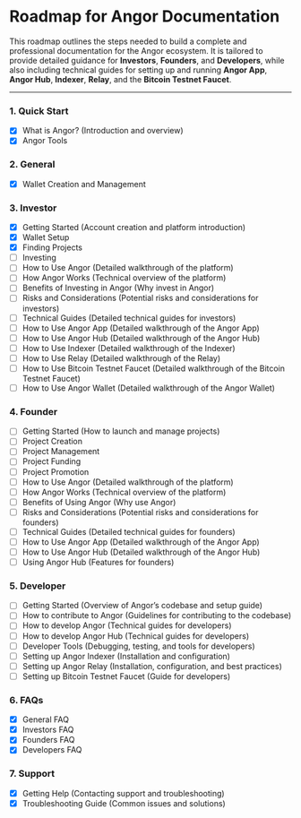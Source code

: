 # Roadmap for Angor Documentation

This roadmap outlines the steps needed to build a complete and professional documentation for the Angor ecosystem. It is tailored to provide detailed guidance for **Investors**, **Founders**, and **Developers**, while also including technical guides for setting up and running **Angor App**, **Angor Hub**, **Indexer**, **Relay**, and the **Bitcoin Testnet Faucet**.

---

### 1. **Quick Start**
- [X] What is Angor? (Introduction and overview)
- [X] Angor Tools

### 2. **General**
- [X] Wallet Creation and Management

### 3. **Investor**
- [X] Getting Started (Account creation and platform introduction)
- [X] Wallet Setup
- [X] Finding Projects 
- [ ] Investing 
- [ ] How to Use Angor (Detailed walkthrough of the platform)
- [ ] How Angor Works (Technical overview of the platform)
- [ ] Benefits of Investing in Angor (Why invest in Angor)
- [ ] Risks and Considerations (Potential risks and considerations for investors)
- [ ] Technical Guides (Detailed technical guides for investors)
- [ ] How to Use Angor App (Detailed walkthrough of the Angor App)
- [ ] How to Use Angor Hub (Detailed walkthrough of the Angor Hub)
- [ ] How to Use Indexer (Detailed walkthrough of the Indexer)
- [ ] How to Use Relay (Detailed walkthrough of the Relay)
- [ ] How to Use Bitcoin Testnet Faucet (Detailed walkthrough of the Bitcoin Testnet
  Faucet)
- [ ] How to Use Angor Wallet (Detailed walkthrough of the Angor Wallet)

### 4. **Founder**
- [ ] Getting Started (How to launch and manage projects)
- [ ] Project Creation
- [ ] Project Management
- [ ] Project Funding
- [ ] Project Promotion
- [ ] How to Use Angor (Detailed walkthrough of the platform)
- [ ] How Angor Works (Technical overview of the platform)
- [ ] Benefits of Using Angor (Why use Angor)
- [ ] Risks and Considerations (Potential risks and considerations for founders)
- [ ] Technical Guides (Detailed technical guides for founders)
- [ ] How to Use Angor App (Detailed walkthrough of the Angor App)
- [ ] How to Use Angor Hub (Detailed walkthrough of the Angor Hub)
- [ ] Using Angor Hub (Features for founders)

### 5. **Developer**
- [ ] Getting Started (Overview of Angor’s codebase and setup guide)
- [ ] How to contribute to Angor (Guidelines for contributing to the codebase)
- [ ] How to develop Angor (Technical guides for developers)
- [ ] How to develop Angor Hub (Technical guides for developers)
- [ ] Developer Tools (Debugging, testing, and tools for developers)
- [ ] Setting up Angor Indexer (Installation and configuration)
- [ ] Setting up Angor Relay (Installation, configuration, and best practices)
- [ ] Setting up Bitcoin Testnet Faucet (Guide for developers)

### 6. **FAQs**
- [X] General FAQ
- [X] Investors FAQ
- [X] Founders FAQ
- [X] Developers FAQ

### 7. **Support**
- [X] Getting Help (Contacting support and troubleshooting)
- [X] Troubleshooting Guide (Common issues and solutions)
